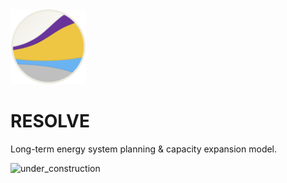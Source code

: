 <picture>
  <source media="(prefers-color-scheme: dark)" srcset="./docs/source/_static/resolve-dark.svg">
  <source media="(prefers-color-scheme: light)" srcset="./docs/source/_static/resolve-light.svg">
  <img alt="Hashnode logo" src="./docs/source/_static/resolve-light.svg" height="120">
</picture>


# RESOLVE
Long-term energy system planning & capacity expansion model. 

![under_construction](https://badgen.net/static/under/construction/red)

